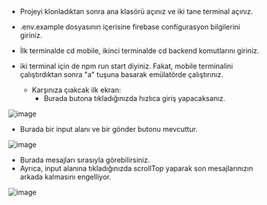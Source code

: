 - Projeyi klonladıktan sonra ana klasörü açınız ve iki tane terminal açınız.
- .env.example dosyasının içerisine firebase configurasyon bilgilerini giriniz.
- İlk terminalde cd mobile, ikinci terminalde cd backend komutlarını giriniz.
- iki terminal için de npm run start diyiniz. Fakat, mobile terminalini çalıştırdıktan sonra "a" tuşuna basarak emülatörde çalıştırınız.


  - Karşınıza çıakcak ilk ekran:
      - Burada butona tıkladığınızda hızlıca giriş yapacaksanız.

![image](https://github.com/ercanakalar/blueclip-study-case/assets/95161678/1e57643f-a999-4ef5-90d3-236ce5c2a557)


  - Burada bir input alanı ve bir gönder butonu mevcuttur.

![image](https://github.com/ercanakalar/blueclip-study-case/assets/95161678/8d3143df-b249-4477-a6f8-58083ac489b3)

  - Burada mesajları sırasıyla görebilirsiniz.
  - Ayrıca, input alanına tıkladığınızda scrollTop yaparak son mesajlarınızın arkada kalmasını engelliyor.

![image](https://github.com/ercanakalar/blueclip-study-case/assets/95161678/72c9f9cb-ddc7-4f04-9381-73ebf03fde5c)
